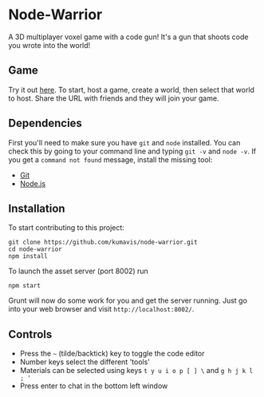 # Node-Warrior
A 3D multiplayer voxel game with a code gun!
It's a gun that shoots code you wrote into the world!

## Game
Try it out [here](http://kumavis.github.io/node-warrior).
To start, host a game, create a world, then select that world to host.
Share the URL with friends and they will join your game.

## Dependencies
First you'll need to make sure you have `git` and `node` installed.
You can check this by going to your command line and typing `git -v` and `node -v`.
If you get a `command not found` message, install the missing tool:

* [Git](http://git-scm.com/)
* [Node.js](http://nodejs.org/)


## Installation
To start contributing to this project:

```
git clone https://github.com/kumavis/node-warrior.git
cd node-warrior
npm install
```

To launch the asset server (port 8002) run

```
npm start
```

Grunt will now do some work for you and get the server running.
Just go into your web browser and visit `http://localhost:8002/`.

## Controls

* Press the `~` (tilde/backtick) key to toggle the code editor
* Number keys select the different 'tools'
* Materials can be selected using keys ` t y u i o p [ ] \ ` and ` g h j k l ; ' `
* Press enter to chat in the bottom left window



